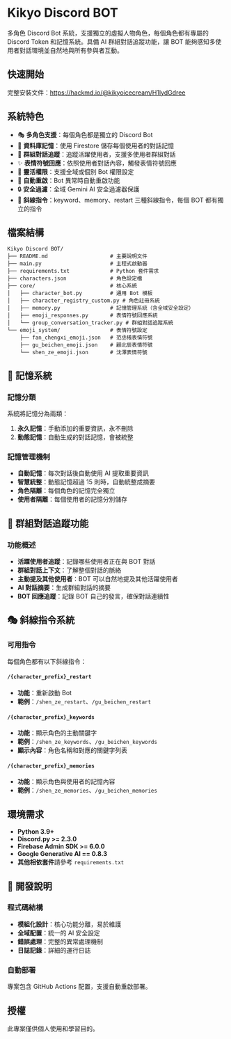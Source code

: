 # Kikyo Discord BOT

多角色 Discord Bot 系統，支援獨立的虛擬人物角色，每個角色都有專屬的 Discord Token 和記憶系統。具備 AI 群組對話追蹤功能，讓 BOT 能夠感知多使用者對話環境並自然地與所有參與者互動。


## 快速開始

完整安裝文件：https://hackmd.io/@kikyoicecream/H1lydGdree


## 系統特色

- 🎭 **多角色支援**：每個角色都是獨立的 Discord Bot
- 🧠 **資料庫記憶**：使用 Firestore 儲存每個使用者的對話記憶
- 👥 **群組對話追蹤**：追蹤活躍使用者，支援多使用者群組對話
- ✨ **表情符號回應**：依照使用者對話內容，觸發表情符號回應
- 🔧 **靈活權限**：支援全域或個別 Bot 權限設定
- 🚀 **自動重啟**：Bot 異常時自動重啟功能
- 🔒 **安全過濾**：全域 Gemini AI 安全過濾器保護
- 🎯 **斜線指令**：keyword、memory、restart 三種斜線指令，每個 BOT 都有獨立的指令


## 檔案結構

```
Kikyo Discord BOT/
├── README.md                    # 主要說明文件
├── main.py                      # 主程式啟動器
├── requirements.txt             # Python 套件需求
├── characters.json              # 角色設定檔
├── core/                        # 核心系統
│   ├── character_bot.py         # 通用 Bot 模板
│   ├── character_registry_custom.py # 角色註冊系統
│   ├── memory.py                # 記憶管理系統（含全域安全設定）
│   ├── emoji_responses.py       # 表情符號回應系統
│   └── group_conversation_tracker.py # 群組對話追蹤系統
└── emoji_system/                # 表情符號設定
    ├── fan_chengxi_emoji.json   # 范丞㰕表情符號
    ├── gu_beichen_emoji.json    # 顧北辰表情符號
    └── shen_ze_emoji.json       # 沈澤表情符號
```


## 🧠 記憶系統

### 記憶分類
系統將記憶分為兩類：

1. **永久記憶**：手動添加的重要資訊，永不刪除
2. **動態記憶**：自動生成的對話記憶，會被統整

### 記憶管理機制
- **自動記憶**：每次對話後自動使用 AI 提取重要資訊
- **智慧統整**：動態記憶超過 15 則時，自動統整成摘要
- **角色隔離**：每個角色的記憶完全獨立
- **使用者隔離**：每個使用者的記憶分別儲存


## 👥 群組對話追蹤功能

### 功能概述
- **活躍使用者追蹤**：記錄哪些使用者正在與 BOT 對話
- **群組對話上下文**：了解整個對話的脈絡
- **主動提及其他使用者**：BOT 可以自然地提及其他活躍使用者
- **AI 對話摘要**：生成群組對話的摘要
- **BOT 回應追蹤**：記錄 BOT 自己的發言，確保對話連續性


## 🎭 斜線指令系統

### 可用指令

每個角色都有以下斜線指令：

#### `/{character_prefix}_restart`
- **功能**：重新啟動 Bot
- **範例**：`/shen_ze_restart`、`/gu_beichen_restart`

#### `/{character_prefix}_keywords`
- **功能**：顯示角色的主動關鍵字
- **範例**：`/shen_ze_keywords`、`/gu_beichen_keywords`
- **顯示內容**：角色名稱和對應的關鍵字列表

#### `/{character_prefix}_memories`
- **功能**：顯示角色與使用者的記憶內容
- **範例**：`/shen_ze_memories`、`/gu_beichen_memories`


## 環境需求

- **Python 3.9+**
- **Discord.py >= 2.3.0**
- **Firebase Admin SDK >= 6.0.0**
- **Google Generative AI == 0.8.3**
- **其他相依套件**請參考 `requirements.txt`


## 🔧 開發說明

### 程式碼結構
- **模組化設計**：核心功能分離，易於維護
- **全域配置**：統一的 AI 安全設定
- **錯誤處理**：完整的異常處理機制
- **日誌記錄**：詳細的運行日誌

### 自動部署
專案包含 GitHub Actions 配置，支援自動重啟部署。

## 授權
此專案僅供個人使用和學習目的。